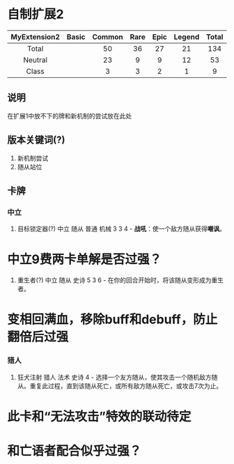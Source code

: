# 自制扩展2

|MyExtension2|Basic  |Common |Rare   |Epic   |Legend |Total  |
|:----------:|:-----:|:-----:|:-----:|:-----:|:-----:|:-----:|
|Total       |       |50     |36     |27     |21     |134    |
|Neutral     |       |23     |9      |9      |12     |53     |
|Class       |       |3      |3      |2      |1      |9      |

## 说明

在扩展1中放不下的牌和新机制的尝试放在此处

## 版本关键词(?)

1. 新机制尝试
2. 随从站位

## 卡牌

### 中立

1. 目标锁定器(?) 中立 随从 普通 机械 3 3 4 - **战吼**：使一个敌方随从获得**嘲讽**。
 # 中立9费两卡单解是否过强？

1. 重生者(?) 中立 随从 史诗 5 3 6 - 在你的回合开始时，将该随从变形成为重生者。
 # 变相回满血，移除buff和debuff，防止翻倍后过强

### 猎人

1. 狂犬注射 猎人 法术 史诗 4 - 选择一个友方随从，使其攻击一个随机敌方随从。重复此过程，直到该随从死亡，或所有敌方随从死亡，或攻击7次为止。
 # 此卡和“无法攻击”特效的联动待定
 # 和亡语者配合似乎过强？
